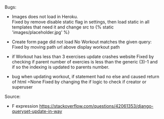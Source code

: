 Bugs:

- Images does not load in Heroku.    
Fixed by remove disable static flag in settings, then load static in all templates that need it and change src to {% static 'images/placeholder.jpg' %}

- Create form page did not load No Workout matches the given query: 
Fixed by moving path url above display workout path

- if Workout has less than 3 exercises update crashes website
Fixed by checking if parent number of exercies is less than the generic (3)-1 and if so the indexing is updated to parents number.

- bug when updating workout, if statement had no else and caused return of html =None
Fixed by changing the if logic to check if creator or superuser






Source:
- F expression
https://stackoverflow.com/questions/42061353/django-queryset-update-in-way